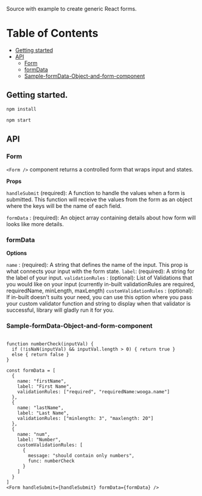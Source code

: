 Source with example to create generic React forms.

# Table of Contents

- [Getting started](#getting-started)
- [API](#api)
  - [Form](#form)
  - [formData](#formData)
  - [Sample-formData-Object-and-form-component](#Sample-formData-Object-and-form-component)

## Getting started.

```bash
npm install
```

```bash
npm start
```

## API

### **Form**

`<Form />` component returns a controlled form that wraps input and states.

**Props**

`handleSubmit` (required): A function to handle the values when a form is submitted. This function will receive the values from the form as an object where the keys will be the name of each field.

`formData` : (required): An object array containing details about how form will looks like more details.

### **formData**

**Options**

`name` : (required): A string that defines the name of the input. This prop is what connects your input with the form state.
`label`: (required): A string for the label of your input.
`validationRules` : (optional): List of Validations that you would like on your input (currently in-built validationRules are required, requiredName, minLength, maxLength)
`customValidationRules` : (optional): If in-built doesn't suits your need, you can use this option where you pass your custom validator function and string to display when that validator is successful, library will gladly run it for you.

### **Sample-formData-Object-and-form-component**

```JSX

function numberCheck(inputVal) {
  if (!isNaN(inputVal) && inputVal.length > 0) { return true }
  else { return false }
}

const formData = [
  {
    name: "firstName",
    label: "First Name",
    validationRules: ["required", "requiredName:wooga.name"]
  },
  {
    name: "lastName",
    label: "Last Name",
    validationRules: ["minlength: 3", "maxlength: 20"]
  },
  {
    name: "num",
    label: "Number",
    customValidationRules: [
      {
        message: "should contain only numbers",
        func: numberCheck
      }
    ]
  }
]
<Form handleSubmit={handleSubmit} formData={formData} />
```
